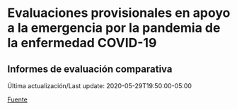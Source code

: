 # Evaluaciones provisionales en apoyo a la emergencia por la pandemia de la enfermedad COVID-19
## Informes de evaluación comparativa
 
Última actualización/Last update: 2020-05-29T19:50:00-05:00
 
 [Fuente](https://www.gob.mx/salud/documentos/evaluaciones-provisionales-en-apoyo-a-la-emergencia-por-la-pandemia-de-la-enfermedad-covid-19?state=published)
